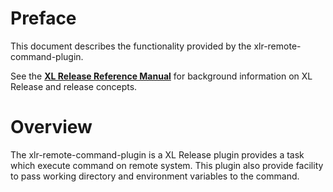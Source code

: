 # Preface #

This document describes the functionality provided by the xlr-remote-command-plugin.

See the **[XL Release Reference Manual](https://docs.xebialabs.com/xl-release/)** for background information on XL Release and release concepts.

# Overview #

The xlr-remote-command-plugin is a XL Release plugin provides a task which execute command on remote system. This plugin also provide facility to pass working directory and environment variables to the command.
